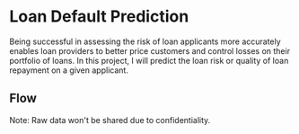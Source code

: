 # Loan Default Prediction

Being successful in assessing the risk of loan applicants more accurately enables loan providers to better price customers and control losses on their portfolio of loans. In this project, I will predict the loan risk or quality of loan repayment on a given applicant.

## Flow

Note: Raw data won't be shared due to confidentiality.
